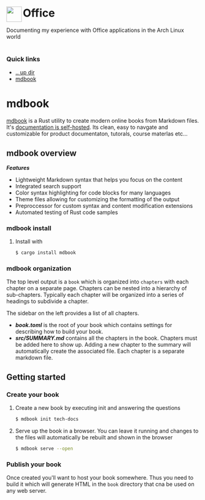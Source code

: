 <img align="left" width="40" height="40" src="../images/logo_256x256.png">Office
====================================================================================================
Documenting my experience with Office applications in the Arch Linux world
<br><br>

### Quick links
* [.. up dir](..)
* [mdbook](#mdbook)

# mdbook
[mdbook](https://github.com/rust-lang/mdBook) is a Rust utility to create modern online books from 
Markdown files. It's [documentation is self-hosted](https://rust-lang.github.io/mdBook/). Its clean, 
easy to navgate and customizable for product documentaton, tutorals, course materlas etc...

## mdbook overview
***Features***
* Lightweight Markdown syntax that helps you focus on the content
* Integrated search support
* Color syntax highlighting for code blocks for many languages
* Theme files allowing for customizing the formatting of the output
* Preproccessor for custom syntax and content modification extensions
* Automated testing of Rust code samples

### mdbook install
1. Install with
   ```bash
   $ cargo install mdbook
   ```

### mdbook organization
The top level output is a `book` which is organized into `chapters` with each chapter on a separate 
page. Chapters can be nested into a hierarchy of sub-chapters. Typically each chapter will be 
organized into a series of headings to subdivide a chapter.

The sidebar on the left provides a list of all chapters.

* ***book.toml*** is the root of your book which contains settings for describing how to build your 
book.
* ***src/SUMMARY.md*** contains all the chapters in the book. Chapters must be added here to show up. 
Adding a new chapter to the summary will automatically create the associated file. Each chapter is a 
separate markdown file.

## Getting started

### Create your book
1. Create a new book by executing init and answering the questions
   ```bash
   $ mdbook init tech-docs
   ```
2. Serve up the book in a browser. You can leave it running and changes to the files will 
   automatically be rebuilt and shown in the browser
   ```bash
   $ mdbook serve --open
   ```

### Publish your book
Once created you'll want to host your book somewhere. Thus you need to build it which will generate 
HTML in the `book` directory that cna be used on any web server.

<!-- 
vim: ts=2:sw=2:sts=2
-->
